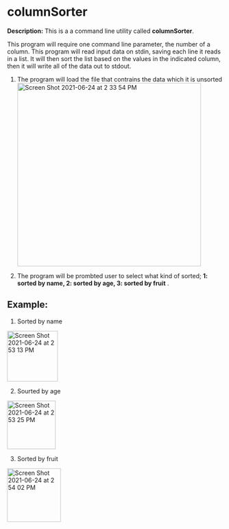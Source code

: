 # columnSorter

**Description:** This is a a command line utility called **columnSorter**.

This program will require one command line parameter, the number of a column. 
This program will read input data on ​stdin​, saving each line it reads in a list. 
It will then sort the list based on the values in the indicated column, then it will write all of the data out to ​stdout​.


1) The program will load the file that contrains the data which it is unsorted 
              <img width="428" alt="Screen Shot 2021-06-24 at 2 33 54 PM" src="https://user-images.githubusercontent.com/62785773/123335367-353bf880-d4f9-11eb-9047-093864afc172.png">
              
2) The program will be prombted user to select what kind of sorted; **1: sorted by name, 2: sorted by age, 3: sorted by fruit** . 

## Example: 
1) Sorted by name 
<img width="118" alt="Screen Shot 2021-06-24 at 2 53 13 PM" src="https://user-images.githubusercontent.com/62785773/123337334-e80d5600-d4fb-11eb-81d6-3a5ec502a006.png">


2) Sourted by age
<img width="113" alt="Screen Shot 2021-06-24 at 2 53 25 PM" src="https://user-images.githubusercontent.com/62785773/123337361-ef346400-d4fb-11eb-9277-73354992d7a5.png">

3) Sorted by fruit 
<img width="125" alt="Screen Shot 2021-06-24 at 2 54 02 PM" src="https://user-images.githubusercontent.com/62785773/123337414-070be800-d4fc-11eb-8959-26e0212d0205.png">
